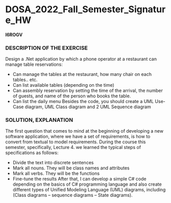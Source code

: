 # DOSA_2022_Fall_Semester_Signature_HW
#### I6ROGV
### DESCRIPTION OF THE EXERCISE
Design a .Net application by which a phone operator at a restaurant can manage table reservations: 
- Can manage the tables at the restaurant, how many chair on each tables.. etc. 
- Can list available tables (depending on the time) 
- Can assembly reservation by setting the time of the arrival, the number of guests, and
name of the person who books the table. 
- Can list the daily menu 
Besides the code, you should create a UML Use-Case diagram, UML Class diagram and 2 UML Sequence diagram
### SOLUTION, EXPLANATION
The first question that comes to mind at the beginning of developing a new software application, where we have a set of requirements, is how to convert from textual to model requirements. During the course this semester, specifically, Lecture 4. we learned the typical steps of specifications as follows: 
- Divide the text into discrete sentences
- Mark all nouns. They will be class names and attributes
- Mark all verbs. They will be the functions
- Fine-tune the results
After that, I can develop a simple C# code depending on the basics of C# programming language and also create different types of Unified Modeling Language (UML) diagrams, including (Class diagrams – sequence diagrams – State diagrams).
